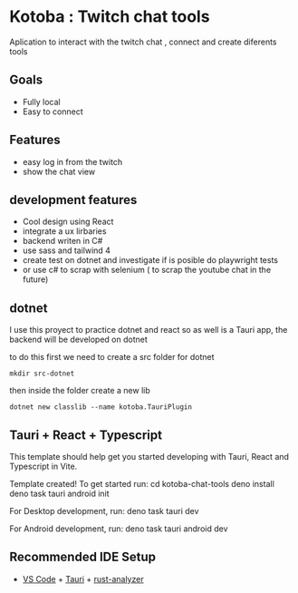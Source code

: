 # Kotoba : Twitch chat tools


Aplication to interact with the twitch chat , connect and create diferents tools

## Goals
- Fully local
- Easy to connect

## Features

- easy log in from the twitch
- show the chat view 

## development features

- Cool design using React
- integrate a ux lirbaries
- backend writen in C#
- use sass and tailwind 4
- create test on dotnet and investigate if is posible do playwright tests
- or use c# to scrap with selenium ( to scrap the youtube chat in the future)

## dotnet

I use this proyect to practice dotnet and react so as well is a Tauri app, the backend will be developed on dotnet

to do this first we need to create a src folder for dotnet

`mkdir src-dotnet`

then inside the folder create a new lib

`dotnet new classlib --name kotoba.TauriPlugin`

## Tauri + React + Typescript

This template should help get you started developing with Tauri, React and Typescript in Vite.

Template created! To get started run:
  cd kotoba-chat-tools
  deno install
  deno task tauri android init

For Desktop development, run:
  deno task tauri dev

For Android development, run:
  deno task tauri android dev

## Recommended IDE Setup

- [VS Code](https://code.visualstudio.com/) + [Tauri](https://marketplace.visualstudio.com/items?itemName=tauri-apps.tauri-vscode) + [rust-analyzer](https://marketplace.visualstudio.com/items?itemName=rust-lang.rust-analyzer)
